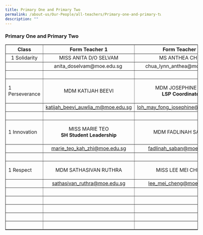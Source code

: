 ```yaml
---
title: Primary One and Primary Two
permalink: /about-us/Our-People/all-teachers/Primary-one-and-primary-two/
description: ""
---
```

### **Primary One and Primary Two**
<table border="1" cellpadding="1" cellspacing="1" style="width:624px">
	<thead>
		<tr>
			<th scope="col" style="width: 106px;">Class</th>
			<th scope="col" style="width: 249px;">Form Teacher 1</th>
			<th scope="col" style="width: 251px;">Form Teacher 2</th>
		</tr>
	</thead>
	<tbody>
		<tr>
			<td style="text-align:center; width:106px">1 Solidarity</td>
			<td style="text-align:center; width:249px">MISS ANITA D/O SELVAM</td>
			<td style="text-align:center; width:251px">MS ANTHEA CHUA</td>
		</tr>
		<tr>
			<td style="width:106px">&nbsp;</td>
			<td style="text-align:center; width:249px">anita_doselvam@moe.edu.sg&nbsp;</td>
			<td style="text-align:center; width:251px">&nbsp;chua_lynn_anthea@moe.edu.sg</td>
		</tr>
		<tr>
			<td style="width:106px">&nbsp;</td>
			<td style="text-align:center; width:249px">&nbsp;</td>
			<td style="text-align:center; width:251px">&nbsp;</td>
		</tr>
		<tr>
			<td style="width:106px">
			<p>1 Perseverance</p>
			</td>
			<td style="text-align:center; width:249px">MDM KATIJAH BEEVI</td>
			<td style="text-align:center; width:251px">MDM JOSEPHINE LOH<br />
			<strong>LSP Coordinator</strong></td>
		</tr>
		<tr>
			<td style="width:106px">&nbsp;</td>
			<td style="text-align:center; width:249px"><a href="mailto:katijah_beevi_auwlia_m@moe.edu.sg" target="">katijah_beevi_auwlia_m@moe.edu.sg</a></td>
			<td style="text-align:center; width:251px"><a href="mailto:loh_may_fong_josephine@moe.edu.sg" target="">loh_may_fong_josephine@moe.edu.sg</a></td>
		</tr>
		<tr>
			<td style="width:106px">&nbsp;</td>
			<td style="text-align:center; width:249px">&nbsp;</td>
			<td style="text-align:center; width:251px">&nbsp;</td>
		</tr>
		<tr>
			<td style="width:106px">
			<p>1 Innovation</p>
			</td>
			<td style="width:249px">
			<p style="text-align:center">MISS MARIE TEO<br />
			<strong>SH Student Leadership</strong></p>
			</td>
			<td style="text-align:center; width:251px">MDM FADLINAH SABAN</td>
		</tr>
		<tr>
			<td style="width:106px">&nbsp;</td>
			<td style="text-align:center; width:249px"><a href="mailto:marie_teo_kah_zhi@moe.edu.sg" target="">marie_teo_kah_zhi@moe.edu.sg</a></td>
			<td style="text-align:center; width:251px"><a href="mailto:fadlinah_saban@moe.edu.sg" target="">fadlinah_saban@moe.edu.sg</a></td>
		</tr>
		<tr>
			<td style="width:106px">&nbsp;</td>
			<td style="text-align:center; width:249px">&nbsp;</td>
			<td style="text-align:center; width:251px">&nbsp;</td>
		</tr>
		<tr>
			<td style="width:106px">
			<p>1 Respect</p>
			</td>
			<td style="text-align:center; width:249px">MDM SATHASIVAN RUTHRA</td>
			<td style="text-align:center; width:251px">MISS LEE MEI CHENG</td>
		</tr>
		<tr>
			<td style="width:106px">&nbsp;</td>
			<td style="text-align:center; width:249px"><a href="mailto:sathasivan_ruthra@moe.edu.sg" target="">sathasivan_ruthra@moe.edu.sg</a></td>
			<td style="text-align:center; width:251px"><a href="mailto:lee_mei_cheng@moe.edu.sg" target="">lee_mei_cheng@moe.edu.sg</a></td>
		</tr>
		<tr>
			<td style="width:106px">&nbsp;</td>
			<td style="text-align:center; width:249px">&nbsp;</td>
			<td style="text-align:center; width:251px">&nbsp;</td>
		</tr>
		<tr>
			<td style="width:106px">&nbsp;</td>
			<td style="text-align:center; width:249px">&nbsp;</td>
			<td style="text-align:center; width:251px">&nbsp;</td>
		</tr>
		<tr>
			<td style="width:106px">&nbsp;</td>
			<td style="text-align:center; width:249px">&nbsp;</td>
			<td style="text-align:center; width:251px">&nbsp;</td>
		</tr>
		<tr>
			<td style="width:106px">&nbsp;</td>
			<td style="text-align:center; width:249px">&nbsp;</td>
			<td style="text-align:center; width:251px">&nbsp;</td>
		</tr>
		<tr>
			<td style="width:106px">&nbsp;</td>
			<td style="text-align:center; width:249px">&nbsp;</td>
			<td style="text-align:center; width:251px">&nbsp;</td>
		</tr>
	</tbody>
</table>

<p>&nbsp;</p>
